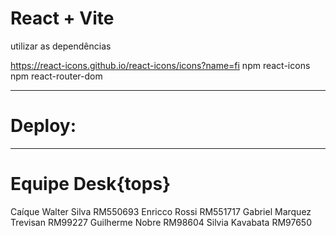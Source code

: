 # React + Vite
utilizar as dependências 

https://react-icons.github.io/react-icons/icons?name=fi
npm react-icons
npm react-router-dom

---

# Deploy:


---

# Equipe Desk{tops}
Caíque Walter Silva RM550693
Enricco Rossi RM551717
Gabriel Marquez Trevisan RM99227
Guilherme Nobre RM98604
Silvia Kavabata RM97650
